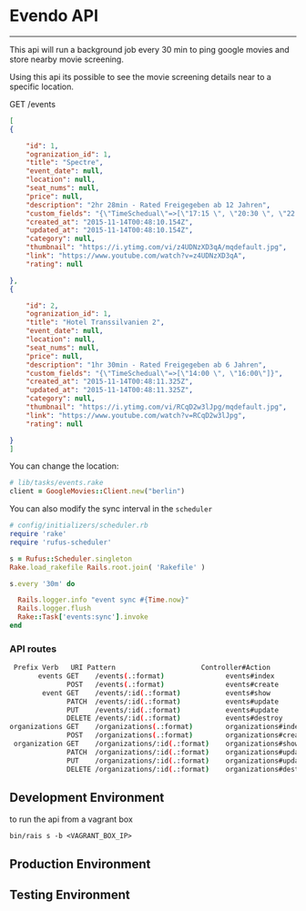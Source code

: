 # Evendo API
<hr/>
This api will run a background job every 30 min to ping google movies and store nearby movie screening.

Using this api its possible to see the movie screening details near to a specific location.

GET /events

```json
[
{

    "id": 1,
    "ogranization_id": 1,
    "title": "Spectre",
    "event_date": null,
    "location": null,
    "seat_nums": null,
    "price": null,
    "description": "2hr 28min - Rated Freigegeben ab 12 Jahren",
    "custom_fields": "{\"TimeSchedual\"=>[\"17:15 \", \"20:30 \", \"22:30\"]}",
    "created_at": "2015-11-14T00:48:10.154Z",
    "updated_at": "2015-11-14T00:48:10.154Z",
    "category": null,
    "thumbnail": "https://i.ytimg.com/vi/z4UDNzXD3qA/mqdefault.jpg",
    "link": "https://www.youtube.com/watch?v=z4UDNzXD3qA",
    "rating": null

},
{

    "id": 2,
    "ogranization_id": 1,
    "title": "Hotel Transsilvanien 2",
    "event_date": null,
    "location": null,
    "seat_nums": null,
    "price": null,
    "description": "1hr 30min - Rated Freigegeben ab 6 Jahren",
    "custom_fields": "{\"TimeSchedual\"=>[\"14:00 \", \"16:00\"]}",
    "created_at": "2015-11-14T00:48:11.325Z",
    "updated_at": "2015-11-14T00:48:11.325Z",
    "category": null,
    "thumbnail": "https://i.ytimg.com/vi/RCqD2w3lJpg/mqdefault.jpg",
    "link": "https://www.youtube.com/watch?v=RCqD2w3lJpg",
    "rating": null

}
]
```
You can change the location:

```ruby
# lib/tasks/events.rake
client = GoogleMovies::Client.new("berlin")
```

You can also modify the sync interval in the `scheduler`

```ruby
# config/initializers/scheduler.rb
require 'rake'
require 'rufus-scheduler'

s = Rufus::Scheduler.singleton
Rake.load_rakefile Rails.root.join( 'Rakefile' )

s.every '30m' do

  Rails.logger.info "event sync #{Time.now}"
  Rails.logger.flush
  Rake::Task['events:sync'].invoke
end

```
### API routes

```bash
 Prefix Verb   URI Pattern                     Controller#Action
       events GET    /events(.:format)               events#index
              POST   /events(.:format)               events#create
        event GET    /events/:id(.:format)           events#show
              PATCH  /events/:id(.:format)           events#update
              PUT    /events/:id(.:format)           events#update
              DELETE /events/:id(.:format)           events#destroy
organizations GET    /organizations(.:format)        organizations#index
              POST   /organizations(.:format)        organizations#create
 organization GET    /organizations/:id(.:format)    organizations#show
              PATCH  /organizations/:id(.:format)    organizations#update
              PUT    /organizations/:id(.:format)    organizations#update
              DELETE /organizations/:id(.:format)    organizations#destroy
```


## Development Environment
to run the api from a vagrant box

```
bin/rais s -b <VAGRANT_BOX_IP>
```


## Production Environment


## Testing Environment

